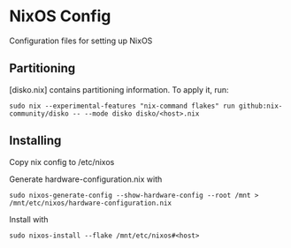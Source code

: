 # NixOS Config

Configuration files for setting up NixOS

## Partitioning

[disko.nix] contains partitioning information. To apply it, run:

`sudo nix --experimental-features "nix-command flakes" run github:nix-community/disko -- --mode disko disko/<host>.nix`

## Installing

Copy nix config to /etc/nixos

Generate hardware-configuration.nix with

`sudo nixos-generate-config --show-hardware-config --root /mnt > /mnt/etc/nixos/hardware-configuration.nix`

Install with

`sudo nixos-install --flake /mnt/etc/nixos#<host>`

